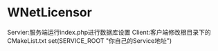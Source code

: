 # WNetLicensor
Servier:服务端运行index.php进行数据库设置
Client:客户端修改根目录下的CMakeList.txt set(SERVICE_ROOT "你自己的Service地址")
